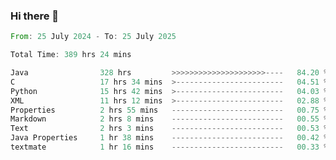 ### Hi there 👋

<!--
**luoxuanzao/luoxuanzao** is a ✨ _special_ ✨ repository because its `README.md` (this file) appears on your GitHub profile.

Here are some ideas to get you started:

- 🔭 I’m currently working on ...
- 🌱 I’m currently learning ...
- 👯 I’m looking to collaborate on ...
- 🤔 I’m looking for help with ...
- 💬 Ask me about ...
- 📫 How to reach me: ...
- 😄 Pronouns: ...
- ⚡ Fun fact: ...
-->

<!--START_SECTION:waka-->

```rust
From: 25 July 2024 - To: 25 July 2025

Total Time: 389 hrs 24 mins

Java                328 hrs         >>>>>>>>>>>>>>>>>>>>>----   84.20 %
C                   17 hrs 34 mins  >------------------------   04.51 %
Python              15 hrs 42 mins  >------------------------   04.03 %
XML                 11 hrs 12 mins  >------------------------   02.88 %
Properties          2 hrs 55 mins   -------------------------   00.75 %
Markdown            2 hrs 8 mins    -------------------------   00.55 %
Text                2 hrs 3 mins    -------------------------   00.53 %
Java Properties     1 hr 38 mins    -------------------------   00.42 %
textmate            1 hr 16 mins    -------------------------   00.33 %
```

<!--END_SECTION:waka-->